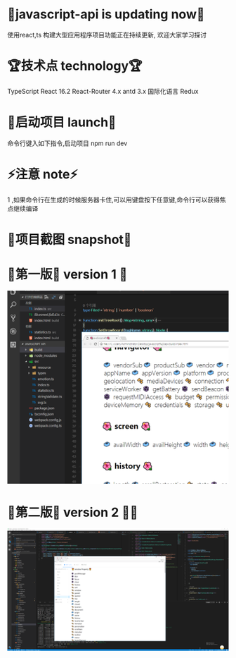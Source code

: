 # 🦄javascript-api is updating now🦄
使用react,ts 构建大型应用程序项目功能正在持续更新, 欢迎大家学习探讨
<br/>

# 🏆技术点 technology🏆
TypeScript
React 16.2 
React-Router 4.x
antd 3.x
国际化语言
Redux

# 🚀启动项目 launch🚀

命令行键入如下指令,启动项目
npm run dev  

# ⚡️注意 note⚡️
1 ,如果命令行在生成的时候服务器卡住,可以用键盘按下任意键,命令行可以获得焦点继续编译 


# 🌌项目截图 snapshot🌌


# 📖第一版📖 version 1 🐷
<img src='./src/gitsource/show1.png' />

# 📖第二版📖 version 2 🐷🐷
<img src='./src/gitsource/show2.png' />